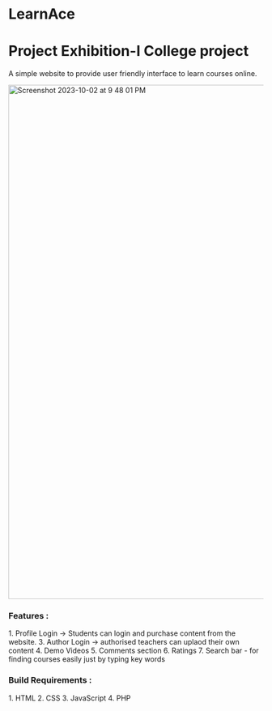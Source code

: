 # LearnAce
<h1>Project Exhibition-I College project</h1>

A simple website to provide user friendly interface to learn courses online.

<img width="1016" alt="Screenshot 2023-10-02 at 9 48 01 PM" src="https://github.com/sinhariti/LearnAce/assets/112542247/2f303bfb-6b43-4495-89a4-58453fae2a93">

<h3>Features :</h3>
1. Profile Login
  -> Students can login and purchase content from the website.
3. Author Login
  -> authorised teachers can uplaod their own content
4. Demo Videos
5. Comments section
6. Ratings
7. Search bar - for finding courses easily just by typing key words

<h3>Build Requirements :</h3>
1. HTML
2. CSS
3. JavaScript
4. PHP
